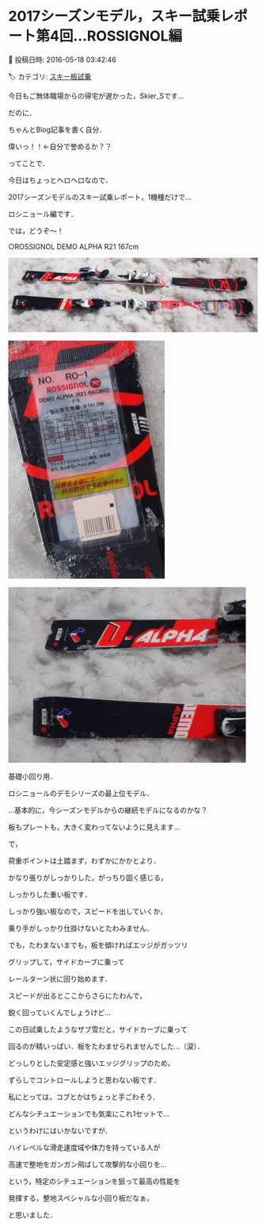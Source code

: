 # 2017シーズンモデル，スキー試乗レポート第4回…ROSSIGNOL編

📅 投稿日時: 2016-05-18 03:42:46

🏷️ カテゴリ: [スキー板試乗](c0bd8048615710cee890e403a36cc9a2b.md)

今日もご無体職場からの帰宅が遅かった，Skier_Sです…


だのに．


ちゃんとBlog記事を書く自分．


偉いっ！！←自分で誉めるか？？





ってことで．


今日はちょっとヘロヘロなので．


2017シーズンモデルのスキー試乗レポート，1機種だけで…


ロシニョール編です．





では，どうぞ～！[]()





○ROSSIGNOL DEMO ALPHA R21 167cm







![6cbc8615fe5ede413a9961ce485cddf1.jpg](images/6cbc8615fe5ede413a9961ce485cddf1.jpg)









![b848b2bac9ed5e0d2f327051debf1a0d.jpg](images/b848b2bac9ed5e0d2f327051debf1a0d.jpg)









![58f5bb409eeeed2e060c89c5299d5ec5.jpg](images/58f5bb409eeeed2e060c89c5299d5ec5.jpg)







基礎小回り用．





ロシニョールのデモシリーズの最上位モデル．


…基本的に，今シーズンモデルからの継続モデルになるのかな？


板もプレートも，大きく変わってないように見えます…





で，


荷重ポイントは土踏まず，わずかにかかとより．


かなり張りがしっかりした，がっちり固く感じる，


しっかりした重い板です．





しっかり強い板なので，スピードを出していくか，


乗り手がしっかり仕掛けないとたわみません．


でも，たわまないまでも，板を傾ければエッジがガッツリ


グリップして，サイドカーブに乗って


レールターン状に回り始めます．





スピードが出るとここからさらにたわんで，


鋭く回っていくんでしょうけど…


この日試乗したようなザブ雪だと，サイドカーブに乗って


回るのが精いっぱい．板をたわませられませんでした…（涙）．





どっしりとした安定感と強いエッジグリップのため，


ずらしでコントロールしようと思わない板です．


私にとっては，コブとかはちょっと手ごわそう．


どんなシチュエーションでも気楽にこれ1セットで…


というわけにはいかないですが．





ハイレベルな滑走速度域や体力を持っている人が


高速で整地をガンガン飛ばして攻撃的な小回りを…


という，特定のシチュエーションを狙って最高の性能を


発揮する，整地スペシャルな小回り板だなぁ，


と思いました．
